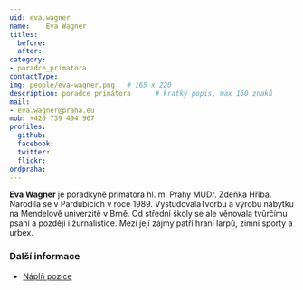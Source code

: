 ```yaml
---
uid: eva.wagner
name:    Eva Wagner
titles:
  before: 
  after:
category:                
- poradce_primatora
contactType: 
img: people/eva-wagner.png   # 165 x 220
description: poradce primátora    	# kratký popis, max 160 znaků
mail:
- eva.wagner@praha.eu
mob: +420 739 494 967
profiles:
  github:       
  facebook:    
  twitter: 		  
  flickr:		  
ordpraha: 
---
```


**Eva Wagner** je poradkyně primátora hl. m. Prahy MUDr. Zdeňka Hřiba. Narodila se v Pardubicích v roce 1989. VystudovalaTvorbu a výrobu nábytku na Mendelově univerzitě v Brně. Od střední školy se ale věnovala tvůrčímu psaní a později i žurnalistice. Mezi její zájmy patří hraní larpů, zimní sporty a urbex.

### Další informace

* [Náplň pozice](/assets/pdf/napln-prace/wagner.pdf)

